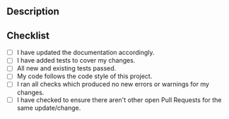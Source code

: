<!-- This PR fixes #NUMBER_OF_THE_ISSUE, and fixes #NUMBER_OF_THE_ISSUE -->

## Description

<!--
Include a concise description of the changes (bug or feature), 
its impact, along with a summary of the solution
-->


## Checklist

<!--
Fill out and perform the following checklist before publishing the PR for review.
-->

* [ ] I have updated the documentation accordingly.
* [ ] I have added tests to cover my changes.
* [ ] All new and existing tests passed.
* [ ] My code follows the code style of this project.
* [ ] I ran all checks which produced no new errors or warnings for my changes.
* [ ] I have checked to ensure there aren't other open Pull Requests for the same update/change.

<!-- 📛📛📛
All pull requests go through pipelines and careful peer review to ensure the quality of the code, but this does not exempt developers from delivering good code. 
Write code to the best of your ability while considering best practices, guidelines, and requirements.

If it fixes any current issues please let us know this way:
Uncomment the comment above the "description", then add your number of issues after the "#".
Example: # **This pull request fixes #NUMBER_OF_THE_ISSUE issue**
If there are multiple issues to be closed with the merge of this pull request
please do it like so: **This pull request fixes #NUMBER_OF_THE_ISSUE, fixes #NUMBER_OF_THE_ISSUE and fixes #NUMBER_OF_THE_ISSUE issue**.
For more information on closing issues using keywords, please check https://docs.github.com/en/enterprise/2.16/user/github/managing-your-work-on-github/closing-issues-using-keywords#closing-multiple-issues
📛📛📛 -->
